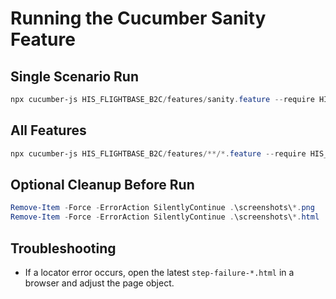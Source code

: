 # Running the Cucumber Sanity Feature

## Single Scenario Run
```powershell
npx cucumber-js HIS_FLIGHTBASE_B2C/features/sanity.feature --require HIS_FLIGHTBASE_B2C/features/step_definitions --require HIS_FLIGHTBASE_B2C/features/support
```

## All Features
```powershell
npx cucumber-js HIS_FLIGHTBASE_B2C/features/**/*.feature --require HIS_FLIGHTBASE_B2C/features/step_definitions --require HIS_FLIGHTBASE_B2C/features/support
```

## Optional Cleanup Before Run
```powershell
Remove-Item -Force -ErrorAction SilentlyContinue .\screenshots\*.png
Remove-Item -Force -ErrorAction SilentlyContinue .\screenshots\*.html
```

## Troubleshooting
- If a locator error occurs, open the latest `step-failure-*.html` in a browser and adjust the page object.
